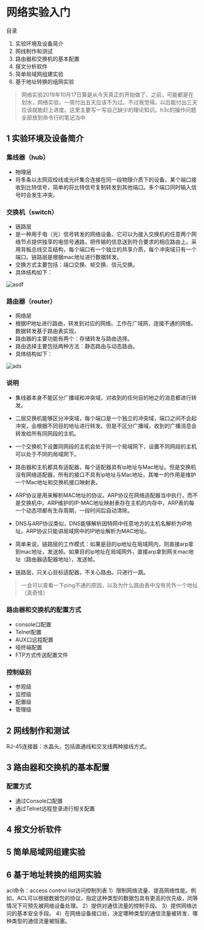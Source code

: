 # 网络实验入门

目录
1. 实验环境及设备简介
2. 网线制作和测试
3. 路由器和交换机的基本配置
4. 报文分析软件
5. 简单局域网组建实验
6. 基于地址转换的组网实验

> 网络实验2019年10月17日算是从今天真正的开始做了，之前，可能都是在划水，网络实验，一周付出五天应该不为过。不过我觉得。以后能付出三天应该就能赶上进度。这里主要写一写自己缺少的理论知识。h3c的操作问题全部放到命令行的笔记当中


## 1 实验环境及设备简介


### 集线器（hub）

* 物理层
* 将多条以太网双绞线或光纤集合连接在同一段物理介质下的设备。某个端口接收到比特信号，简单的将比特信号复制转发到其他端口。多个端口同时输入信号时会发生冲突。

### 交换机（switch）

* 链路层
* 是一种用于电（光）信号转发的网络设备。它可以为接入交换机的任意两个网络节点提供独享的电信号通路，把传输的信息送到符合要求的相应路由上。采用背板总线交互结构，每个端口有一个独立的共享介质，每个冲突域只有一个端口。链路层是根据mac地址进行数据转发。
* 交换方式主要包括：端口交换、帧交换、信元交换。
* 具体结构如下：

![asdf](\image/交换机结构.png)

### 路由器（router）
* 网络层
* 根据IP地址进行路由，转发到对应的网络。工作在广域网，连接不通的网络。数据转发基于路由表实现。
* 路由器的主要功能有两个：存储转发与路由选择。
* 路由选择主要包括两种方法：静态路由与动态路由。
* 具体结构如下：
  
![ads](\image/路由器结构.png)

### 说明
* 集线器本身不能区分广播域和冲突域，对收到的任何目的地之的消息都进行转发。
* 二层交换机能够区分冲突域，每个端口是一个独立的冲突域，端口之间不会起冲突，会根据不同目的地址进行转发。但是不区分广播域，收到的广播消息会转发给所有同网段的主机。
* 一个交换机下设置同网段的主机会处于同一个局域网下，设置不同网段的主机可以处于不同的局域网下。
* 路由器和主机都具有适配器，每个适配器具有ip地址与Mac地址。但是交换机没有网络适配器，所有的接口不具有ip地址与Mac地址，其唯一的作用是维护一个Mac地址和交换机接口映射表。
* ARP协议是用来解析MAC地址的协议。ARP协议在网络适配器当中执行，而不是交换机中。ARP维护的IP-MAC地址映射表存在主机的内存中，ARP表的每一个动态项都有生存周期，一段时间后自动清除。
* DNS与ARP协议类似，DNS能够解析因特网中任意地方的主机名解析为IP地址。ARP协议只能讲局域网中的IP地址解析为MAC地址。


* 简单来说，链路层的工作模式：如果是目的ip地址在局域网内，则直接arp拿到mac地址，发送帧。如果目的ip地址在局域网外，直接arp拿到网关mac地址（路由器适配器地址），发送帧。
* 链路层，只关心目标适配器，不关心路由。只进行一跳。


> 一会可以查看一下ping不通的原因，以及为什么路由表中没有另外一个地址（真奇怪）

### 路由器和交换机的配置方式

* console口配置
* Telnet配置
* AUX口远程配置
* 哑终端配置
* FTP方式传送配置文件

### 控制级别

* 参观级
* 监控级
* 配置级
* 管理级


## 2 网线制作和测试

RJ-45连接器：水晶头。包括直通线和交叉线两种接线方式。
## 3 路由器和交换机的基本配置

### 配置方式
* 通过Console口配置
* 通过Telnet远程登录进行相关配置

## 4 报文分析软件

## 5 简单局域网组建实验

## 6 基于地址转换的组网实验
acl命令：access control list访问控制列表
1）限制网络流量、提高网络性能。例如，ACL可以根据数据包的协议，指定这种类型的数据包具有更高的优先级，同等情况下可预先被网络设备处理。
2）提供对通信流量的控制手段。
3）提供网络访问的基本安全手段。
4）在网络设备接口处，决定哪种类型的通信流量被转发、哪种类型的通信流量被阻塞。
